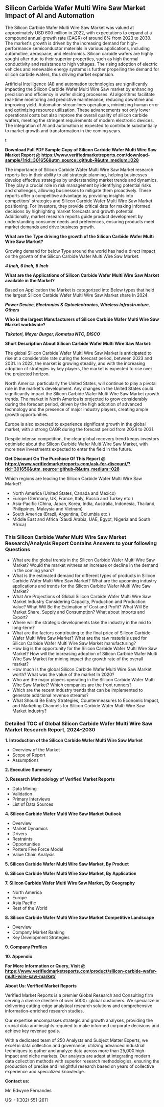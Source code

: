 <h2>Silicon Carbide Wafer Multi Wire Saw Market Impact of AI and Automation</h2><p>The Silicon Carbide Wafer Multi Wire Saw Market was valued at approximately USD 600 million in 2022, with expectations to expand at a compound annual growth rate (CAGR) of around 8% from 2023 to 2030. The market's growth is driven by the increasing demand for high-performance semiconductor materials in various applications, including automotive, aerospace, and electronics. Silicon carbide wafers are highly sought after due to their superior properties, such as high thermal conductivity and resistance to high voltages. The rising adoption of electric vehicles and renewable energy systems is further propelling the demand for silicon carbide wafers, thus driving market expansion.</p><p>Artificial Intelligence (AI) and automation technologies are significantly impacting the Silicon Carbide Wafer Multi Wire Saw market by enhancing precision and efficiency in wafer slicing processes. AI algorithms facilitate real-time monitoring and predictive maintenance, reducing downtime and improving yield. Automation streamlines operations, minimizing human error and optimizing resource utilization. These advancements not only lower operational costs but also improve the overall quality of silicon carbide wafers, meeting the stringent requirements of modern electronic devices. The integration of AI and automation is expected to contribute substantially to market growth and transformation in the coming years.</p>t</p><p id="" class=""><strong>Download Full PDF Sample Copy of Silicon Carbide Wafer Multi Wire Saw Market Report @ <a href="https://www.verifiedmarketreports.com/download-sample/?rid=301656&utm_source=github-R&utm_medium=028" target="_blank">https://www.verifiedmarketreports.com/download-sample/?rid=301656&utm_source=github-R&utm_medium=028</a></strong></p><p>The importance of&nbsp;Silicon Carbide Wafer Multi Wire Saw Market research reports lies in their ability to aid strategic planning, helping businesses develop effective strategies by understanding market trends and dynamics. They play a crucial role in risk management by identifying potential risks and challenges, allowing businesses to mitigate them proactively. These reports offer a competitive advantage by providing insights into competitors' strategies and Silicon Carbide Wafer Multi Wire Saw Market positioning. For investors, they provide critical data for making informed decisions by highlighting market forecasts and growth potential. Additionally, market research reports guide product development by understanding consumer needs and preferences, ensuring products meet market demands and drive business growth.</p><p><strong>What are the&nbsp;Type driving the growth of the Silicon Carbide Wafer Multi Wire Saw Market?</strong></p><p id="" class="">Growing demand for below Type around the world has had a direct impact on the growth of the Silicon Carbide Wafer Multi Wire Saw Market:</p><em><strong>4 Inch, 6 Inch, 8 Inch</strong></em></p><strong>What are the&nbsp;Applications&nbsp;of Silicon Carbide Wafer Multi Wire Saw Market available in the Market?</strong></p><p id="" class="">Based on Application the Market is categorized into Below types that held the largest Silicon Carbide Wafer Multi Wire Saw Market share In 2024.</p><em><strong>Power Device, Electronics & Optoelectronics, Wireless Infrastructure, Others</strong></em></p><strong>Who is the largest Manufacturers of Silicon Carbide Wafer Multi Wire Saw Market worldwide?</strong></p><p><em><strong>Takatori, Meyer Burger, Komatsu NTC, DISCO</strong></em></p><p id="" class=""><strong>Short Description About Silicon Carbide Wafer Multi Wire Saw Market:</strong></p><p>The global Silicon Carbide Wafer Multi Wire Saw Market is anticipated to rise at a considerable rate during the forecast period, between 2023 and 2031. In 2022, the market is growing steadily, and with the increasing adoption of strategies by key players, the market is expected to rise over the projected horizon.</p><p>North America, particularly the United States, will continue to play a pivotal role in the market's development. Any changes in the United States could significantly impact the Silicon Carbide Wafer Multi Wire Saw Market growth trends. The market in North America is projected to grow considerably during the forecast period, driven by the high adoption of advanced technology and the presence of major industry players, creating ample growth opportunities.</p><p>Europe is also expected to experience significant growth in the global market, with a strong CAGR during the forecast period from 2024 to 2031.</p><p>Despite intense competition, the clear global recovery trend keeps investors optimistic about the Silicon Carbide Wafer Multi Wire Saw Market, with more new investments expected to enter the field in the future.</p><p id="" class=""><strong>Get Discount On The Purchase Of This Report @ <a href="https://www.verifiedmarketreports.com/ask-for-discount/?rid=301656&utm_source=github-R&utm_medium=028" target="_blank">https://www.verifiedmarketreports.com/ask-for-discount/?rid=301656&utm_source=github-R&utm_medium=028</a></strong></p>Which regions are leading the Silicon Carbide Wafer Multi Wire Saw Market?</p><ul><li>North America (United States, Canada and Mexico)</li><li>Europe (Germany, UK, France, Italy, Russia and Turkey etc.)</li><li>Asia-Pacific (China, Japan, Korea, India, Australia, Indonesia, Thailand, Philippines, Malaysia and Vietnam)</li><li>South America (Brazil, Argentina, Columbia etc.)</li><li>Middle East and Africa (Saudi Arabia, UAE, Egypt, Nigeria and South Africa)</li></ul><h3 id="" class="">This Silicon Carbide Wafer Multi Wire Saw Market Research/Analysis Report Contains Answers to your following Questions</h3><ul><li>What are the global trends in the Silicon Carbide Wafer Multi Wire Saw Market? Would the market witness an increase or decline in the demand in the coming years?</li><li>What is the estimated demand for different types of products in Silicon Carbide Wafer Multi Wire Saw Market? What are the upcoming industry applications and trends for the Silicon Carbide Wafer Multi Wire Saw Market?</li><li>What Are Projections of Global Silicon Carbide Wafer Multi Wire Saw Market Industry Considering Capacity, Production and Production Value? What Will Be the Estimation of Cost and Profit? What Will Be Market Share, Supply and Consumption? What about imports and Export?</li><li>Where will the strategic developments take the industry in the mid to long-term?</li><li>What are the factors contributing to the final price of Silicon Carbide Wafer Multi Wire Saw Market? What are the raw materials used for Silicon Carbide Wafer Multi Wire Saw Market manufacturing?</li><li>How big is the opportunity for the Silicon Carbide Wafer Multi Wire Saw Market? How will the increasing adoption of Silicon Carbide Wafer Multi Wire Saw Market for mining impact the growth rate of the overall market?</li><li>How much is the global Silicon Carbide Wafer Multi Wire Saw Market worth? What was the value of the market In 2020?</li><li>Who are the major players operating in the Silicon Carbide Wafer Multi Wire Saw Market? Which companies are the front runners?</li><li>Which are the recent industry trends that can be implemented to generate additional revenue streams?</li><li>What Should Be Entry Strategies, Countermeasures to Economic Impact, and Marketing Channels for Silicon Carbide Wafer Multi Wire Saw Market Industry?</li></ul><h3 id="" class="">Detailed TOC of Global Silicon Carbide Wafer Multi Wire Saw Market Research Report, 2024-2030</h3><p id="" class=""><strong>1. Introduction of the Silicon Carbide Wafer Multi Wire Saw Market</strong></p><ul><li>Overview of the Market</li><li>Scope of Report</li><li>Assumptions</li></ul><p id="" class=""><strong>2. Executive Summary</strong></p><p id="" class=""><strong>3. Research Methodology of Verified Market Reports</strong></p><ul><li>Data Mining</li><li>Validation</li><li>Primary Interviews</li><li>List of Data Sources</li></ul><p id="" class=""><strong>4. Silicon Carbide Wafer Multi Wire Saw Market Outlook</strong></p><ul><li>Overview</li><li>Market Dynamics</li><li>Drivers</li><li>Restraints</li><li>Opportunities</li><li>Porters Five Force Model</li><li>Value Chain Analysis</li></ul><p id="" class=""><strong>5. Silicon Carbide Wafer Multi Wire Saw Market, By Product</strong></p><p id="" class=""><strong>6. Silicon Carbide Wafer Multi Wire Saw Market, By Application</strong></p><p id="" class=""><strong>7. Silicon Carbide Wafer Multi Wire Saw Market, By Geography</strong></p><ul><li>North America</li><li>Europe</li><li>Asia Pacific</li><li>Rest of the World</li></ul><p id="" class=""><strong>8. Silicon Carbide Wafer Multi Wire Saw Market Competitive Landscape</strong></p><ul><li>Overview</li><li>Company Market Ranking</li><li>Key Development Strategies</li></ul><p id="" class=""><strong>9. Company Profiles</strong></p><p id="" class=""><strong>10. Appendix</strong></p><p id="" class=""><strong>For More Information or Query, Visit @ <a href="https://www.verifiedmarketreports.com/product/silicon-carbide-wafer-multi-wire-saw-market/" target="_blank">https://www.verifiedmarketreports.com/product/silicon-carbide-wafer-multi-wire-saw-market/</a></strong></p><p id="" class=""><strong>About Us: Verified Market Reports</strong></p><p id="" class="">Verified Market Reports is a premier Global Research and Consulting firm serving a diverse clientele of over 5000+ global customers. We specialize in delivering cutting-edge analytical research solutions and comprehensive information-enriched research studies.</p><p id="" class="">Our expertise encompasses strategic and growth analyses, providing the crucial data and insights required to make informed corporate decisions and achieve key revenue goals.</p><p id="" class="">With a dedicated team of 250 Analysts and Subject Matter Experts, we excel in data collection and governance, utilizing advanced industrial techniques to gather and analyze data across more than 25,000 high-impact and niche markets. Our analysts are adept at integrating modern data collection methods with superior research methodologies, ensuring the production of precise and insightful research based on years of collective experience and specialized knowledge.</p><p id="" class=""><strong>Contact us:</strong></p><p id="" class="">Mr. Edwyne Fernandes</p><p id="" class="">US: +1(302) 551-2611</p>